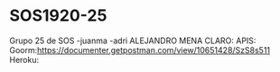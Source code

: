 # SOS1920-25
Grupo 25 de SOS
-juanma
-adri
ALEJANDRO MENA CLARO:
APIS:
Goorm:https://documenter.getpostman.com/view/10651428/SzS8s511
Heroku:
